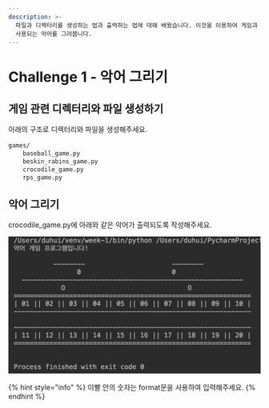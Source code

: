 ```yaml
---
description: >-
  파일과 디렉터리를 생성하는 법과 출력하는 법에 대해 배웠습니다. 이것을 이용하여 게임과 관련된 디렉터리와 파일을 생성하고, 악어 게임에서
  사용되는 악어를 그려봅니다.
---
```


# Challenge 1 - 악어 그리기

## 게임 관련 디렉터리와 파일 생성하기

아래의 구조로 디렉터리와 파일을 생성해주세요.

```text
games/
    baseball_game.py
    beskin_rabins_game.py
    crocodile_game.py
    rps_game.py
```

## 악어 그리기

crocodile\_game.py에 아래와 같은 악어가 출력되도록 작성해주세요.

![&#xC644;&#xC131;&#xB41C; &#xC545;&#xC5B4; &#xAC8C;&#xC784;](../../.gitbook/assets/image%20%2825%29.png)

{% hint style="info" %}
이빨 안의 숫자는 format문을 사용하여 입력해주세요.
{% endhint %}




